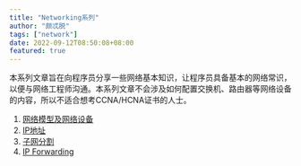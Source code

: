 ```yaml
---
title: "Networking系列"
author: "颇忒脱"
tags: ["network"]
date: 2022-09-12T08:50:08+08:00
featured: true
---
```


<!--more-->

本系列文章旨在向程序员分享一些网络基本知识，让程序员具备基本的网络常识，以便与网络工程师沟通。本系列文章不会涉及如何配置交换机、路由器等网络设备的内容，所以不适合想考CCNA/HCNA证书的人士。

1. [网络模型及网络设备](../network-model-and-devices)
2. [IP地址](../ip-address)
3. [子网分割](../subnetting)
4. [IP Forwarding](../ip-forwarding)

[network-model-and-devices]: network-model-and-devices
[ip-address]: ip-address
[subnetting]: subnetting
